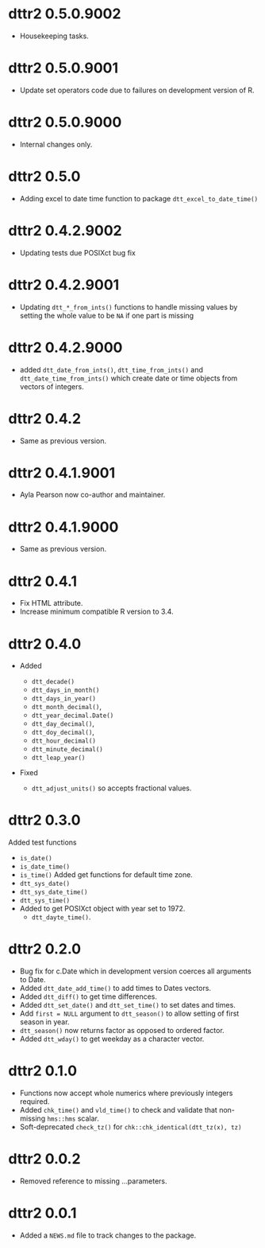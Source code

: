 <!-- NEWS.md is maintained by https://fledge.cynkra.com, contributors should not edit this file -->

# dttr2 0.5.0.9002

- Housekeeping tasks. 


# dttr2 0.5.0.9001

- Update set operators code due to failures on development version of R.

# dttr2 0.5.0.9000

- Internal changes only.


# dttr2 0.5.0

- Adding excel to date time function to package `dtt_excel_to_date_time()`

# dttr2 0.4.2.9002

- Updating tests due POSIXct bug fix

# dttr2 0.4.2.9001

- Updating `dtt_*_from_ints()` functions to handle missing values by setting the whole value to be `NA` if one part is missing 

# dttr2 0.4.2.9000

- added `dtt_date_from_ints()`, `dtt_time_from_ints()` and `dtt_date_time_from_ints()` which create date or time objects from vectors of integers. 

# dttr2 0.4.2

- Same as previous version.

# dttr2 0.4.1.9001

- Ayla Pearson now co-author and maintainer.


# dttr2 0.4.1.9000

- Same as previous version.


# dttr2 0.4.1

- Fix HTML attribute.
- Increase minimum compatible R version to 3.4.

# dttr2 0.4.0

- Added 
  - `dtt_decade()`
  - `dtt_days_in_month()`
  - `dtt_days_in_year()`
  - `dtt_month_decimal()`, 
  - `dtt_year_decimal.Date()`
  - `dtt_day_decimal()`, 
  - `dtt_doy_decimal()`, 
  - `dtt_hour_decimal()`
  - `dtt_minute_decimal()`
  - `dtt_leap_year()`

- Fixed 
  - `dtt_adjust_units()` so accepts fractional values.

# dttr2 0.3.0

Added test functions
  - `is_date()`
  - `is_date_time()`
  - `is_time()`
Added get functions for default time zone.
  - `dtt_sys_date()`
  - `dtt_sys_date_time()`
  - `dtt_sys_time()`
- Added to get POSIXct object with year set to 1972.
  - `dtt_dayte_time()`.

# dttr2 0.2.0

- Bug fix for c.Date which in development version coerces all arguments to Date.
- Added `dtt_date_add_time()` to add times to Dates vectors.
- Added `dtt_diff()` to get time differences.
- Added `dtt_set_date()` and `dtt_set_time()` to set dates and times.
- Add `first = NULL` argument to `dtt_season()` to allow setting of first season in year.
- `dtt_season()` now returns factor as opposed to ordered factor.
- Added `dtt_wday()` to get weekday as a character vector.

# dttr2 0.1.0

- Functions now accept whole numerics where previously integers required.
- Added `chk_time()` and `vld_time()` to check and validate that non-missing `hms::hms` scalar.
- Soft-deprecated `check_tz()` for `chk::chk_identical(dtt_tz(x), tz)`

# dttr2 0.0.2

- Removed reference to missing ...parameters.

# dttr2 0.0.1

- Added a `NEWS.md` file to track changes to the package.
